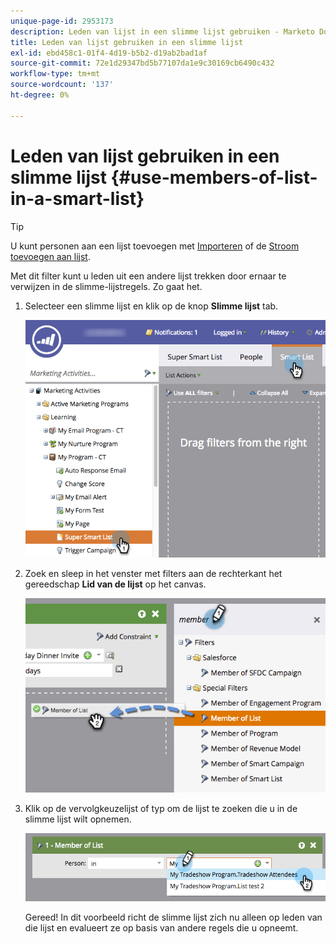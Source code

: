 ```yaml
---
unique-page-id: 2953173
description: Leden van lijst in een slimme lijst gebruiken - Marketo Docs - Productdocumentatie
title: Leden van lijst gebruiken in een slimme lijst
exl-id: ebd458c1-01f4-4d19-b5b2-d19ab2bad1af
source-git-commit: 72e1d29347bd5b77107da1e9c30169cb6490c432
workflow-type: tm+mt
source-wordcount: '137'
ht-degree: 0%

---
```


# Leden van lijst gebruiken in een slimme lijst {#use-members-of-list-in-a-smart-list}

>[!TIP]
>
>U kunt personen aan een lijst toevoegen met [Importeren](/help/marketo/getting-started/quick-wins/import-a-list-of-people.md) of de [Stroom toevoegen aan lijst](/help/marketo/product-docs/core-marketo-concepts/smart-campaigns/flow-actions/add-to-list.md).

Met dit filter kunt u leden uit een andere lijst trekken door ernaar te verwijzen in de slimme-lijstregels. Zo gaat het.

1. Selecteer een slimme lijst en klik op de knop **Slimme lijst** tab.

   ![](assets/smartlist-sltab.png)

1. Zoek en sleep in het venster met filters aan de rechterkant het gereedschap **Lid van de lijst** op het canvas.

   ![](assets/use-members-of-list-in-a-smart-list-2nd.png)

1. Klik op de vervolgkeuzelijst of typ om de lijst te zoeken die u in de slimme lijst wilt opnemen.

   ![](assets/memberoflist.png)

   Gereed! In dit voorbeeld richt de slimme lijst zich nu alleen op leden van die lijst en evalueert ze op basis van andere regels die u opneemt.
